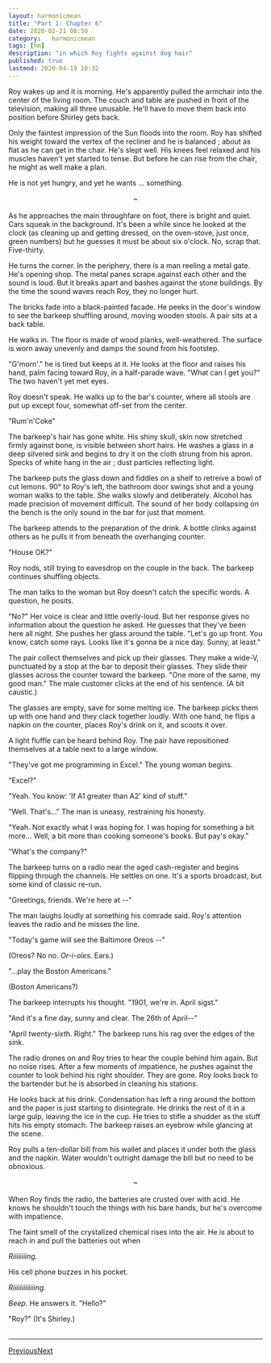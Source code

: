 ```yaml
---
layout:	harmonicmean
title: "Part 1: Chapter 6"
date: 2020-02-21 08:50
category:	harmonicmean
tags: [hm]
description: "in which Roy fights against dog hair"
published: true
lastmod: 2020-04-19 10:32
---
```

[//]: # (4/19/20  -I changed the filename structure to try to aid readability.)

Roy wakes up and it is morning. He's apparently pulled the armchair into the center of the living room. The couch and table are pushed in front of the television, making all three unusable. He'll have to move them back into position before Shirley gets back.

Only the faintest impression of the Sun floods into the room. Roy has shifted his weight toward the vertex of the recliner and he is balanced ; about as flat as he can get in the chair. He's slept well. His knees feel relaxed and his muscles haven't yet started to tense. But before he can rise from the chair, he might as well make a plan.

He is not yet hungry, and yet he wants ... something. 

<center>~</center><br/>
As he approaches the main throughfare on foot, there is bright and quiet. Cars squeak in the background. It's been a while since he looked at the clock (as cleaning up and getting dressed, on the oven-stove, just once, green numbers) but he guesses it must be about six o'clock. No, scrap that. Five-thirty.

He turns the corner. In the periphery, there is a man reeling a metal gate. He's opening shop. The metal panes scrape against each other and the sound is loud. But it breaks apart and bashes against the stone buildings. By the time the sound waves reach Roy, they no longer hurt.

The bricks fade into a black-painted facade. He peeks in the door's window to see the barkeep shuffling around, moving wooden stools. A pair sits at a back table. 

He walks in. The floor is made of wood planks, well-weathered. The surface is worn away unevenly and damps the sound from his footstep. 

"G'morn'." he is tired but keeps at it. He looks at the floor and raises his hand, palm facing toward Roy, in a half-parade wave. "What can I get you?" The two haven't yet met eyes. 

Roy doesn't speak. He walks up to the bar's counter, where all stools are put up except four, somewhat off-set from the center.

"Rum'n'Coke"

The barkeep's hair has gone white. His shiny skull, skin now stretched firmly against bone, is visible between short hairs. He washes a glass in a deep silvered sink and begins to dry it on the cloth strung from his apron. Specks of white hang in the air ; dust particles reflecting light. 

The barkeep puts the glass down and fiddles on a shelf to retreive a bowl of cut lemons. 90° to Roy's left, the bathroom door swings shut and a young woman walks to the table. She walks slowly and deliberately. Alcohol has made precision of movement difficult. The sound of her body collapsing on the bench is the only sound in the bar for just that moment.

The barkeep attends to the preparation of the drink. A bottle clinks against others as he pulls it from beneath the overhanging counter. 

"House OK?"

Roy nods, still trying to eavesdrop on the couple in the back. The barkeep continues shuffling objects.

The man talks to the woman but Roy doesn't catch the specific words. A question, he posits. 

"No?" Her voice is clear and little overly-loud. But her response gives no information about the question he asked. He guesses that they've been here all night. She pushes her glass around the table. "Let's go up front. You know, catch some rays. Looks like it's gonna be a nice day. Sunny, at least." 

The pair collect themselves and pick up their glasses. They make a wide-V, punctuated by a stop at the bar to deposit their glasses. They slide their glasses across the counter toward the barkeep. "One more of the same, my good man." The male customer clicks at the end of his sentence. (A bit caustic.)

The glasses are empty, save for some melting ice. The barkeep picks them up with one hand and they clack together loudly. With one hand, he flips a napkin on the counter, places Roy's drink on it, and scoots it over.

A light fluffle can be heard behind Roy. The pair have repositioned themselves at a table next to a large window.

"They've got me programming in Excel." The young woman begins.

"Excel?"

"Yeah. You know: 'If A1 greater than A2' kind of stuff."

"Well. That's..." The man is uneasy, restraining his honesty.

"Yeah. Not exactly what I was hoping for. I was hoping for something a bit more... Well, a bit more than cooking someone's books. But pay's okay."

"What's the company?"

The barkeep turns on a radio near the aged cash-register and begins flipping through the channels. He settles on one. It's a sports broadcast, but some kind of classic re-run.

"Greetings, friends. We're here at --"

The man laughs loudly at something his comrade said. Roy's attention leaves the radio and he misses the line.

"Today's game will see the Baltimore Oreos --"

(Oreos? No no. _Or-i-oles._ Ears.)

"...play the Boston Americans."

(Boston Americans?)

The barkeep interrupts his thought. "1901, we're in. April sigst."

"And it's a fine day, sunny and clear. The 26th of April--"

"April twenty-sixth. Right." The barkeep runs his rag over the edges of the sink.

The radio drones on and Roy tries to hear the couple behind him again. But no noise rises. After a few moments of impatience, he pushes against the counter to look behind his right shoulder. They are gone. Roy looks back to the bartender but he is absorbed in cleaning his stations.

He looks back at his drink. Condensation has left a ring around the bottom and the paper is just starting to disintegrate. He drinks the rest of it in a large gulp, leaving the ice in the cup. He tries to stifle a shudder as the stuff hits his empty stomach. The barkeep raises an eyebrow while glancing at the scene.

Roy pulls a ten-dollar bill from his wallet and places it under both the glass and the napkin. Water wouldn't outright damage the bill but no need to be obnoxious.

<center>~</center><br/>
When Roy finds the radio, the batteries are crusted over with acid. He knows he shouldn't touch the things with his bare hands, but he's overcome with impatience.

The faint smell of the crystalized chemical rises into the air. He is about to reach in and pull the batteries out when 

_Riiiiiiiing._

His cell phone buzzes in his pocket.

_Riiiiiiiiiiiiing._

_Beep._ He answers it. "Hello?"

"Roy?" (It's Shirley.) 
<br/><br/>

***

<span class="hm-nav-prev"><a href="{{ 'pt1ch5' | prepend: site.baseurl }}">Previous</a></span><span class="hm-nav-next"><a href="{{ 'pt1ch7' | prepend: site.baseurl }}">Next</a></span>
